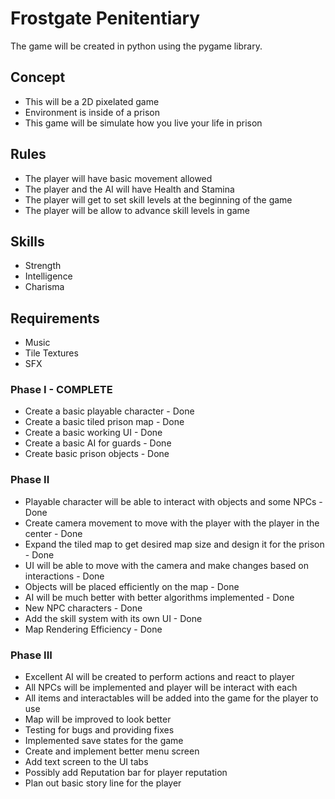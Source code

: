 # Frostgate Penitentiary
The game will be created in python using the pygame library.

## Concept
- This will be a 2D pixelated game
- Environment is inside of a prison
- This game will be simulate how you live your life in prison

## Rules
- The player will have basic movement allowed
- The player and the AI will have Health and Stamina
- The player will get to set skill levels at the beginning of the game
- The player will be allow to advance skill levels in game

## Skills
- Strength
- Intelligence
- Charisma

## Requirements
- Music
- Tile Textures
- SFX

### Phase I - COMPLETE
- Create a basic playable character - Done
- Create a basic tiled prison map - Done
- Create a basic working UI - Done
- Create a basic AI for guards - Done
- Create basic prison objects - Done

### Phase II 
- Playable character will be able to interact with objects and some NPCs - Done
- Create camera movement to move with the player with the player in the center - Done
- Expand the tiled map to get desired map size and design it for the prison - Done
- UI will be able to move with the camera and make changes based on interactions - Done
- Objects will be placed efficiently on the map - Done
- AI will be much better with better algorithms implemented - Done
- New NPC characters - Done
- Add the skill system with its own UI - Done
- Map Rendering Efficiency - Done

### Phase III
- Excellent AI will be created to perform actions and react to player
- All NPCs will be implemented and player will be interact with each
- All items and interactables will be added into the game for the player to use
- Map will be improved to look better
- Testing for bugs and providing fixes
- Implemented save states for the game
- Create and implement better menu screen
- Add text screen to the UI tabs
- Possibly add Reputation bar for player reputation
- Plan out basic story line for the player
